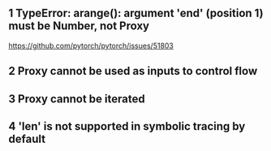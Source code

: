 ## 1  TypeError: arange(): argument 'end' (position 1) must be Number, not Proxy  
https://github.com/pytorch/pytorch/issues/51803


## 2  Proxy cannot be used as inputs to control flow   


## 3  Proxy cannot be iterated  


## 4  'len' is not supported in symbolic tracing by default  

